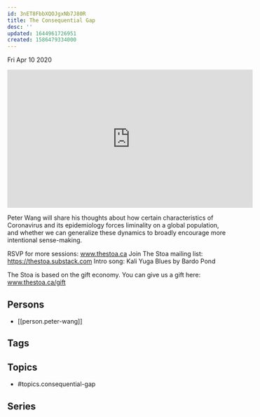 ```yaml
---
id: 3nET8FbbXQOJgxNb7J80R
title: The Consequential Gap
desc: ''
updated: 1644961726951
created: 1586479334000
---
```





Fri Apr 10 2020

<iframe width="560" height="315" src="https://www.youtube.com/embed/fgLyXwCqxZE" title="The Consequential Gap w/ Peter Wang" frameborder="0" allow="accelerometer; autoplay; clipboard-write; encrypted-media; gyroscope; picture-in-picture" allowfullscreen ></iframe>

Peter Wang will share his thoughts about how certain characteristics of Coronavirus and its epidemiology forces liminality on a global population, and whether we can generalize these dynamics to broadly encourage more intentional sense-making. 

RSVP for more sessions: www.thestoa.ca
Join The Stoa mailing list: https://thestoa.substack.com
Intro song: Kali Yuga Blues by Bardo Pond

The Stoa is based on the gift economy. You can give us a gift here: www.thestoa.ca/gift

## Persons

- [[person.peter-wang]]

## Tags



## Topics

- #topics.consequential-gap

## Series




